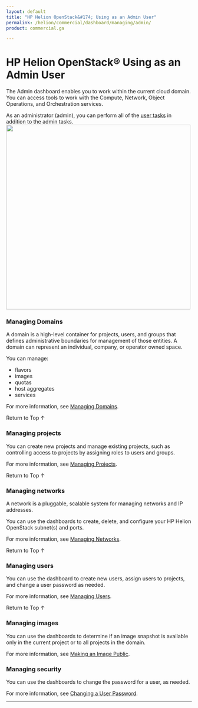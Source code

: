 ```yaml
---
layout: default
title: "HP Helion OpenStack&#174; Using as an Admin User"
permalink: /helion/commercial/dashboard/managing/admin/
product: commercial.ga

---
```

<!--UNDER REVISION-->

<script>

function PageRefresh {
onLoad="window.refresh"
}

PageRefresh();

</script>

<!--
<p style="font-size: small;"> <a href="/helion/commercial/ga1/install/">&#9664; PREV</a> | <a href="/helion/commercial/ga1/install-overview/">&#9650; UP</a> | <a href="/helion/commercial/ga1/">NEXT &#9654;</a> 
-->

# HP Helion OpenStack&#174; Using as an Admin User

The Admin dashboard enables you to work within the current cloud domain. You can access tools to work with the Compute, Network, Object Operations, and Orchestration services.

As an administrator (admin), you can perform all of the [user tasks](/helion/commercial/dashboard/managing/nonadmin/) in addition to the admin tasks.
<img src="media/HorizonUI_Admin_beta.png" alt="" width="500" />


### Managing Domains ###

A domain is a high-level container for projects, users, and groups that defines administrative boundaries for management of those entities. A domain can represent an individual, company, or operator owned space. 

You can manage:

* flavors</li>
* images</li>
* quotas</li>
* host aggregates</li>
* services</li>

For more information, see [Managing Domains](/helion/commercial/dashboard/managing/domains/).

<a href="#top" style="padding:14px 0px 14px 0px; text-decoration: none;"> Return to Top &#8593; </a>


### Managing projects ###

You can create new projects and manage existing projects, such as controlling access to projects by assigning roles to users and groups.

For more information, see [Managing Projects](/helion/commercial/dashboard/managing/projects/).

<a href="#top" style="padding:14px 0px 14px 0px; text-decoration: none;"> Return to Top &#8593; </a>


### Managing networks ###

A network is a pluggable, scalable system for managing networks and IP addresses.

You can use the dashboards to create, delete, and configure your HP Helion OpenStack subnet(s) and ports.

For more information, see [Managing Networks](/helion/commercial/dashboard/managing/networks/).

<a href="#top" style="padding:14px 0px 14px 0px; text-decoration: none;"> Return to Top &#8593; </a>


### Managing users ###

You can use the dashboard to create new users, assign users to projects, and change a user password as needed.

For more information, see [Managing Users](/helion/commercial/dashboard/managing/users/).

<a href="#top" style="padding:14px 0px 14px 0px; text-decoration: none;"> Return to Top &#8593; </a>

### Managing images ###

You can use the dashboards to determine if an image snapshot is available only in the current project or to all projects in the domain. 

For more information, see [Making an Image Public](/helion/commercial/dashboard/managing/images/public/).

### Managing security ###

You can use the dashboards to change the password for a user, as needed. 

For more information, see [Changing a User Password](/helion/commercial/dashboard/managing/users/password/change/).

<!-- Not  in UI yet
### Managing roles ###

You can use the dashboard to define user roles that can be used to control access to projects and domains. 

For more information, see [Managing Roles](/helion/commercial/dashboard/managing/roles/).

<a href="#top" style="padding:14px 0px 14px 0px; text-decoration: none;"> Return to Top &#8593; </a>


### Managing instances ###

You can use the dashboards to manage instances created by other users. You can lock, pause, suspend a particular instance and you can also migrate an instance to a different host system. 
with minimal downtime (live migrate).

For more information, see [Managing Instances](/helion/commercial/dashboard/instances/).
-->


----

